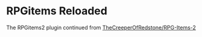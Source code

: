 # RPGitems Reloaded

The RPGitems2 plugin continued from [TheCreeperOfRedstone/RPG-Items-2](https://github.com/TheCreeperOfRedstone/RPG-Items-2)
